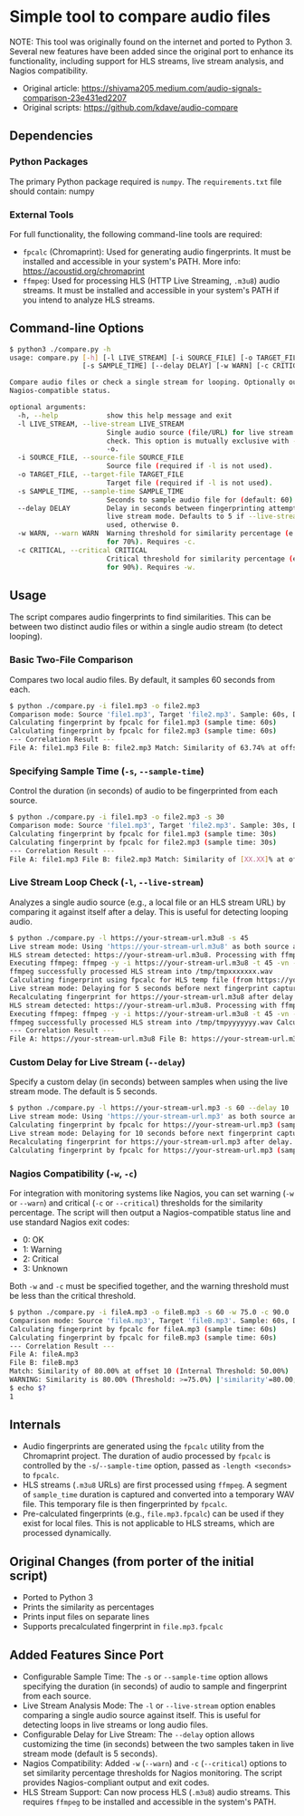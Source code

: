 Simple tool to compare audio files
==================================

NOTE: This tool was originally found on the internet and ported to Python 3. Several new features have been added since the original port to enhance its functionality, including support for HLS streams, live stream analysis, and Nagios compatibility.

-   Original article: <https://shivama205.medium.com/audio-signals-comparison-23e431ed2207>
-   Original scripts: <https://github.com/kdave/audio-compare>

Dependencies
------------

### Python Packages

The primary Python package required is `numpy`. The `requirements.txt` file should contain: numpy

### External Tools

For full functionality, the following command-line tools are required:

-   `fpcalc` (Chromaprint): Used for generating audio fingerprints. It must be installed and accessible in your system's PATH. More info: <https://acoustid.org/chromaprint>
-   `ffmpeg`: Used for processing HLS (HTTP Live Streaming, `.m3u8`) audio streams. It must be installed and accessible in your system's PATH if you intend to analyze HLS streams.

Command-line Options
--------------------

```bash
$ python3 ./compare.py -h
usage: compare.py [-h] [-l LIVE_STREAM] [-i SOURCE_FILE] [-o TARGET_FILE]
                  [-s SAMPLE_TIME] [--delay DELAY] [-w WARN] [-c CRITICAL]

Compare audio files or check a single stream for looping. Optionally outputs
Nagios-compatible status.

optional arguments:
  -h, --help            show this help message and exit
  -l LIVE_STREAM, --live-stream LIVE_STREAM
                        Single audio source (file/URL) for live stream loop
                        check. This option is mutually exclusive with -i and
                        -o.
  -i SOURCE_FILE, --source-file SOURCE_FILE
                        Source file (required if -l is not used).
  -o TARGET_FILE, --target-file TARGET_FILE
                        Target file (required if -l is not used).
  -s SAMPLE_TIME, --sample-time SAMPLE_TIME
                        Seconds to sample audio file for (default: 60)
  --delay DELAY         Delay in seconds between fingerprinting attempts in
                        live stream mode. Defaults to 5 if --live-stream is
                        used, otherwise 0.
  -w WARN, --warn WARN  Warning threshold for similarity percentage (e.g., 70
                        for 70%). Requires -c.
  -c CRITICAL, --critical CRITICAL
                        Critical threshold for similarity percentage (e.g., 90
                        for 90%). Requires -w.
```

Usage
-----

The script compares audio fingerprints to find similarities. This can be between two distinct audio files or within a single audio stream (to detect looping).

### Basic Two-File Comparison

Compares two local audio files. By default, it samples 60 seconds from each.

```bash
$ python ./compare.py -i file1.mp3 -o file2.mp3 
Comparison mode: Source 'file1.mp3', Target 'file2.mp3'. Sample: 60s, Delay: 0s.
Calculating fingerprint by fpcalc for file1.mp3 (sample time: 60s)
Calculating fingerprint by fpcalc for file2.mp3 (sample time: 60s)
--- Correlation Result ---
File A: file1.mp3 File B: file2.mp3 Match: Similarity of 63.74% at offset 55 (Internal Threshold: 50.00%)
```

### Specifying Sample Time (`-s`, `--sample-time`)

Control the duration (in seconds) of audio to be fingerprinted from each source.

```bash
$ python ./compare.py -i file1.mp3 -o file2.mp3 -s 30
Comparison mode: Source 'file1.mp3', Target 'file2.mp3'. Sample: 30s, Delay: 0s.
Calculating fingerprint by fpcalc for file1.mp3 (sample time: 30s)
Calculating fingerprint by fpcalc for file2.mp3 (sample time: 30s)
--- Correlation Result ---
File A: file1.mp3 File B: file2.mp3 Match: Similarity of [XX.XX]% at offset [YY] (Internal Threshold: 50.00%)
```

### Live Stream Loop Check (`-l`, `--live-stream`)

Analyzes a single audio source (e.g., a local file or an HLS stream URL) by comparing it against itself after a delay. This is useful for detecting looping audio.

```bash
$ python ./compare.py -l https://your-stream-url.m3u8 -s 45
Live stream mode: Using 'https://your-stream-url.m3u8' as both source and target. Sample: 45s, Delay: 5s.
HLS stream detected: https://your-stream-url.m3u8. Processing with ffmpeg for 45 seconds.
Executing ffmpeg: ffmpeg -y -i https://your-stream-url.m3u8 -t 45 -vn -acodec pcm_s16le -ar 44100 -ac 1 /tmp/tmpxxxxxxx.wav
ffmpeg successfully processed HLS stream into /tmp/tmpxxxxxxx.wav
Calculating fingerprint using fpcalc for HLS temp file (from https://your-stream-url.m3u8)
Live stream mode: Delaying for 5 seconds before next fingerprint capture...
Recalculating fingerprint for https://your-stream-url.m3u8 after delay.
HLS stream detected: https://your-stream-url.m3u8. Processing with ffmpeg for 45 seconds.
Executing ffmpeg: ffmpeg -y -i https://your-stream-url.m3u8 -t 45 -vn -acodec pcm_s16le -ar 44100 -ac 1 /tmp/tmpyyyyyyy.wav
ffmpeg successfully processed HLS stream into /tmp/tmpyyyyyyy.wav Calculating fingerprint using fpcalc for HLS temp file (from https://your-stream-url.m3u8)
--- Correlation Result ---
File A: https://your-stream-url.m3u8 File B: https://your-stream-url.m3u8 Match: Similarity of [ZZ.ZZ]% at offset [WW] (Internal Threshold: 50.00%)
``` 

### Custom Delay for Live Stream (`--delay`)

Specify a custom delay (in seconds) between samples when using the live stream mode. The default is 5 seconds.

```bash
$ python ./compare.py -l https://your-stream-url.mp3 -s 60 --delay 10
Live stream mode: Using 'https://your-stream-url.mp3' as both source and target. Sample: 60s, Delay: 10s.
Calculating fingerprint by fpcalc for https://your-stream-url.mp3 (sample time: 60s)
Live stream mode: Delaying for 10 seconds before next fingerprint capture...
Recalculating fingerprint for https://your-stream-url.mp3 after delay.
Calculating fingerprint by fpcalc for https://your-stream-url.mp3 (sample time: 60s) ...
``` 

### Nagios Compatibility (`-w`, `-c`)

For integration with monitoring systems like Nagios, you can set warning (`-w` or `--warn`) and critical (`-c` or `--critical`) thresholds for the similarity percentage. The script will then output a Nagios-compatible status line and use standard Nagios exit codes:

-   0: OK
-   1: Warning
-   2: Critical
-   3: Unknown

Both `-w` and `-c` must be specified together, and the warning threshold must be less than the critical threshold.

```bash
$ python ./compare.py -i fileA.mp3 -o fileB.mp3 -s 60 -w 75.0 -c 90.0
Comparison mode: Source 'fileA.mp3', Target 'fileB.mp3'. Sample: 60s, Delay: 0s.
Calculating fingerprint by fpcalc for fileA.mp3 (sample time: 60s)
Calculating fingerprint by fpcalc for fileB.mp3 (sample time: 60s)
--- Correlation Result ---
File A: fileA.mp3
File B: fileB.mp3
Match: Similarity of 80.00% at offset 10 (Internal Threshold: 50.00%)
WARNING: Similarity is 80.00% (Threshold: >=75.0%) |'similarity'=80.00;75.0;90.0;0;100
$ echo $?
1
``` 

Internals
---------

-   Audio fingerprints are generated using the `fpcalc` utility from the Chromaprint project. The duration of audio processed by `fpcalc` is controlled by the `-s`/`--sample-time` option, passed as `-length <seconds>` to `fpcalc`.
-   HLS streams (`.m3u8` URLs) are first processed using `ffmpeg`. A segment of `sample_time` duration is captured and converted into a temporary WAV file. This temporary file is then fingerprinted by `fpcalc`.
-   Pre-calculated fingerprints (e.g., `file.mp3.fpcalc`) can be used if they exist for local files. This is not applicable to HLS streams, which are processed dynamically.

Original Changes (from porter of the initial script)
----------------------------------------------------

-   Ported to Python 3
-   Prints the similarity as percentages
-   Prints input files on separate lines
-   Supports precalculated fingerprint in `file.mp3.fpcalc`

Added Features Since Port
-------------------------

-   Configurable Sample Time: The `-s` or `--sample-time` option allows specifying the duration (in seconds) of audio to sample and fingerprint from each source.
-   Live Stream Analysis Mode: The `-l` or `--live-stream` option enables comparing a single audio source against itself. This is useful for detecting loops in live streams or long audio files.
-   Configurable Delay for Live Stream: The `--delay` option allows customizing the time (in seconds) between the two samples taken in live stream mode (default is 5 seconds).
-   Nagios Compatibility: Added `-w` (`--warn`) and `-c` (`--critical`) options to set similarity percentage thresholds for Nagios monitoring. The script provides Nagios-compliant output and exit codes.
-   HLS Stream Support: Can now process HLS (`.m3u8`) audio streams. This requires `ffmpeg` to be installed and accessible in the system's PATH.
